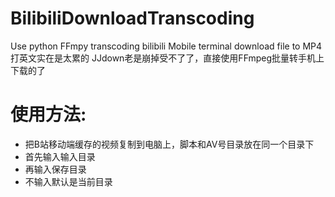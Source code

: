 # BilibiliDownloadTranscoding
Use python FFmpy transcoding bilibili Mobile terminal download file to MP4 
打英文实在是太累的
JJdown老是崩掉受不了了，直接使用FFmpeg批量转手机上下载的了
# 使用方法:
+ 把B站移动端缓存的视频复制到电脑上，脚本和AV号目录放在同一个目录下
+ 首先输入输入目录
+ 再输入保存目录
+    不输入默认是当前目录
